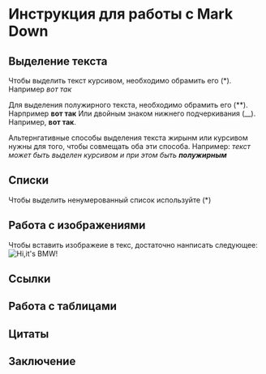 # Инструкция для работы с Mark Down

## Выделение текста

Чтобы выделить текст курсивом, необходимо обрамить его (*). Например *вот так*

Для выделения полужирного текста, необходимо обрамить его (**). Нарпример **вот так**
Или двойным знаком нижнего подчеркивания (__).
Например, __вот так__.

Альтернгативные способы выделения текста жирынм или курсивом нужны для того, чтобы совмещать оба эти способа. Например:
_текст может быть выделен курсивом и при этом быть **полужирным**_

## Списки

Чтобы выделить ненумерованный список используйте (*)

## Работа с изображениями

Чтобы вставить изображеие в текс, достаточно нанписать следующее:
![Hi,it's BMW!](picturesBMW.jpg)

## Ссылки

## Работа с таблицами

## Цитаты

## Заключение
